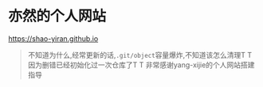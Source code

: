 # 亦然的个人网站

<https://shao-yiran.github.io>
> 不知道为什么,经常更新的话,`.git/object`容量爆炸,不知道该怎么清理T T
> 因为删错已经初始化过一次仓库了T T
> 非常感谢yang-xijie的个人网站搭建指导